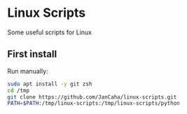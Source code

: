# Linux Scripts

Some useful scripts for Linux

## First install

Run manually:

```bash
sudo apt install -y git zsh
cd /tmp
git clone https://github.com/JanCaha/linux-scripts.git
PATH=$PATH:/tmp/linux-scripts:/tmp/linux-scripts/python
```
